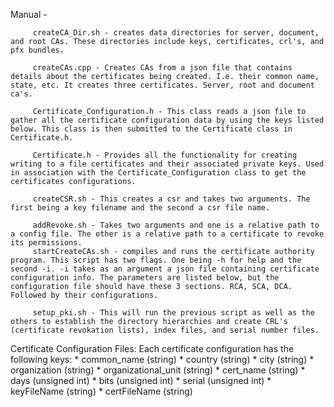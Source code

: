 Manual -

	     createCA_Dir.sh - creates data directories for server, document, and root CAs. These directories include keys, certificates, crl's, and pfx bundles.
	     
	     createCAs.cpp - Creates CAs from a json file that contains details about the certificates being created. I.e. their common name, state, etc. It creates three certificates. Server, root and document ca's.

	     Certificate_Configuration.h - This class reads a json file to gather all the certificate configuration data by using the keys listed below. This class is then submitted to the Certificate class in Certificate.h.

	     Certificate.h - Provides all the functionality for creating writing to a file certificates and their associated private keys. Used in association with the Certificate_Configuration class to get the certificates configurations.
	     
	     createCSR.sh - This creates a csr and takes two arguments. The first being a key filename and the second a csr file name.
	     
	     addRevoke.sh - Takes two arguments and one is a relative path to a config file. The other is a relative path to a certificate to revoke its permissions.
	     startCreateCAs.sh - compiles and runs the certificate authority program. This script has two flags. One being -h for help and the second -i. -i takes as an argument a json file containing certificate configuration info. The parameters are listed below, but the configuration file should have these 3 sections. RCA, SCA, DCA. Followed by their configurations.

	     setup_pki.sh - This will run the previous script as well as the others to establish the directory hierarchies and create CRL's (certificate revokation lists), index files, and serial number files.

Certificate Configuration Files:
	    Each certificate configuration has the following keys:
	    * common_name (string)
	    * country (string)
	    * city (string)
	    * organization (string)
	    * organizational_unit (string)
	    * cert_name (string)
	    * days (unsigned int)
	    * bits (unsigned int)
	    * serial (unsigned int)
	    * keyFileName (string)
	    * certFileName (string)